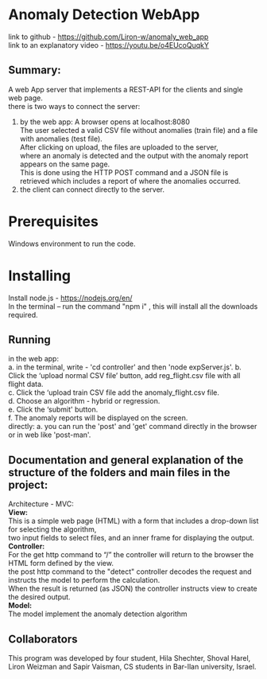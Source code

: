 
# Anomaly Detection WebApp

link to github - https://github.com/Liron-w/anomaly_web_app  
link to an explanatory video - https://youtu.be/o4EUcoQuqkY

## Summary:
A web App server that implements a REST-API for the clients and single web page.    
there is two ways to connect the server:  
1. by the web app:
    A browser opens at localhost:8080  
    The user selected a valid CSV file without anomalies (train file) and a file with anomalies (test file).  
    After clicking on upload, the files are uploaded to the server,     
    where an anomaly is detected and the output with the anomaly report appears on the same page.  
    This is done using the HTTP POST command and a JSON file is retrieved which includes a report of where the anomalies occurred.  
2. the client can connect directly to the server.

# Prerequisites
Windows environment to run the code.

# Installing
Install node.js - https://nodejs.org/en/  
In the terminal – run the command "npm i" , this will install all the downloads required.

## Running  
in the web app:  
a. in the terminal, write - 'cd controller' and then 'node expServer.js'. 
b. Click the ‘upload normal CSV file’ button, add reg_flight.csv  file with all flight data.  
c. Click the ‘upload train CSV file add the anomaly_flight.csv file.  
d. Choose an algorithm - hybrid or regression.  
e. Click the ‘submit' button.  
f. The anomaly reports will be displayed on the screen.  
directly:
a. you can run the 'post' and 'get' command directly in the browser or in web like 'post-man'.  

## Documentation and general explanation of the structure of the folders and main files in the project:
Architecture - MVC:  
**View:**  
This is a simple web page (HTML) with a form that includes a drop-down list for selecting the algorithm,   
two input fields to select files, and an inner frame for displaying the output.  
**Controller:**  
For the get http command to “/” the controller will return to the browser the HTML form defined by the view.   
the post http command to the "detect" controller decodes the request and instructs the model to perform the calculation.  
When the result is returned (as JSON) the controller instructs view to create the desired output.  
**Model:**  
The model implement the anomaly detection algorithm  

## Collaborators
This program was developed by four student, Hila Shechter, Shoval Harel, Liron Weizman and Sapir Vaisman, CS students in Bar-Ilan university, Israel.

